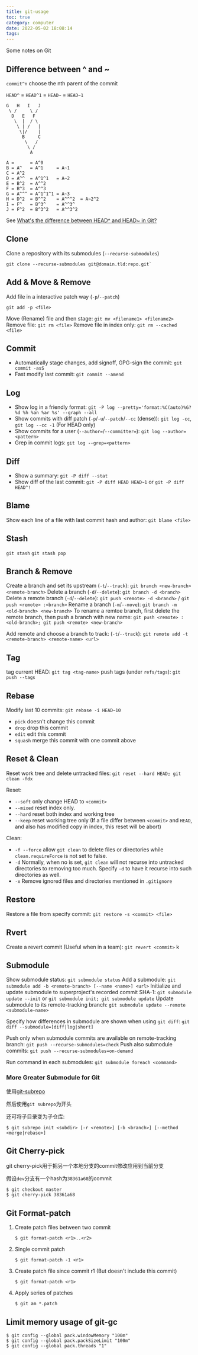 ```yaml
---
title: git-usage
toc: true
category: computer
date: 2022-05-02 18:08:14
tags:
---
```


Some notes on Git

<!-- more -->

## Difference between ^ and ~

`commit^n` choose the nth parent of the commit

`HEAD^` = `HEAD^1` = `HEAD~` = `HEAD~1`

```plaintext
G   H   I   J
 \ /     \ /
  D   E   F
   \  |  / \
    \ | /   |
     \|/    |
      B     C
       \   /
        \ /
         A

A =      = A^0
B = A^   = A^1     = A~1
C = A^2
D = A^^  = A^1^1   = A~2
E = B^2  = A^^2
F = B^3  = A^^3
G = A^^^ = A^1^1^1 = A~3
H = D^2  = B^^2    = A^^^2  = A~2^2
I = F^   = B^3^    = A^^3^
J = F^2  = B^3^2   = A^^3^2
```

See [What's the difference between HEAD^ and HEAD~ in Git?](https://stackoverflow.com/a/2222920)

## Clone 

Clone a repository with its submodules (`--recurse-submodules`)
```console
git clone --recurse-submodules git@domain.tld:repo.git`
```

## Add & Move & Remove

Add file in a interactive patch way (`-p`/`--patch`)
```console
git add -p <file>
```

Move (Rename) file and then stage: `git mv <filename1> <filename2>`
Remove file: `git rm <file>`
Remove file in index only: `git rm --cached <file>`

## Commit

- Automatically stage changes, add signoff, GPG-sign the commit: `git commit -asS`
- Fast modify last commit: `git commit --amend`

## Log

- Show log in a friendly format: `git -P log --pretty='format:%C(auto)%G?%d %h %an %ar %s' --graph --all`
- Show commits with diff patch (`-p`/`-u`/`--patch`/`--cc` (dense)): `git log -cc`, `git log --cc -1` (For HEAD only)
- Show commits for a user (`--author=`/`--committer=`): `git log --author=<pattern>`
- Grep in commit logs: `git log --grep=<pattern>`

## Diff

- Show a summary: `git -P diff --stat`
- Show diff of the last commit: `git -P diff HEAD HEAD~1` or `git -P diff HEAD^!`

## Blame

Show each line of a file with last commit hash and author: `git blame <file>`

## Stash

`git stash`
`git stash pop`

## Branch & Remove

Create a branch and set its upstream (`-t`/`--track`): `git branch <new-branch> <remote-branch>`
Delete a branch (`-d`/`--delete`): `git branch -d <branch>`
Delete a remote branch (`-d`/`--delete`): `git push <remote> -d <branch>` / `git push <remote> :<branch>`
Rename a branch (`-m`/`--move`): `git branch -m <old-branch> <new-branch>`
To rename a remtoe branch, first delete the remote branch, then push a branch with new name: `git push <remote> :<old-branch>; git push <remote> <new-branch>`

Add remote and choose a branch to track: (`-t`/`--track`): `git remote add -t <remote-branch> <remote-name> <url>`

## Tag

tag current HEAD: `git tag <tag-name>`
push tags (under `refs/tags`): `git push --tags`

## Rebase

Modify last 10 commits: `git rebase -i HEAD~10`

- `pick` doesn't change this commit
- `drop` drop this commit
- `edit` edit this commit
- `squash` merge this commit with one commit above

## Reset & Clean

Reset work tree and delete untracked files: `git reset --hard HEAD; git clean -fdx`

Reset:
- `--soft` only change HEAD to `<commit>`
- `--mixed` reset index only.
- `--hard` reset both index and working tree
- `--keep` reset working tree only (If a file differ between `<commit>` and `HEAD`, and also has modified copy in index, this reset will be abort)

Clean:
- `-f --force` allow `git clean` to delete files or directories while `clean.requireForce` is not set to false.
- `-d` Normally, when no <path> is set, `git clean` will not recurse into untracked directories to removing too much. Specify `-d` to have it recurse into such directories as well.
- `-x` Remove ignored files and directories mentioned in `.gitignore`

## Restore

Restore a file from specify commit: `git restore -s <commit> <file>`

## Rvert

Create a revert commit (Useful when in a team): `git revert <commit>`
                                                         k
## Submodule

Show submodule status: `git submodule status`
Add a submodule: `git submodule add -b <remote-branch> [--name <name>] <url>`
Initialize and update submodule to superproject's recorded commit SHA-1: `git submodule update --init` or `git submodule init; git submodule update`
Update submodule to its remote-tracking branch: `git submodule update --remote <submodule-name>`

Specify how differences in submodule are shown when using `git diff`: `git diff --submodule=[diff|log|short]`

Push only when submodule commits are available on remote-tracking branch: `git push --recurse-submodules=check`
Push also submodule commits: `git push --recurse-submodules=on-demand`

Run command in each submodules: `git submodule foreach <command>`

### More Greater Submodule for Git

使用[git-subrepo](https://github.com/ingydotnet/git-subrepo)

然后使用`git subrepo`为开头

还可将子目录变为子仓库:

```console
$ git subrepo init <subdir> [-r <remote>] [-b <branch>] [--method <merge|rebase>]
```


## Git Cherry-pick

git cherry-pick用于把另一个本地分支的commit修改应用到当前分支

假设`dev`分支有一个hash为`38361a68`的commit
```
$ git checkout master
$ git cherry-pick 38361a68
```

## Git Format-patch

1. Create patch files between two commit
   ```console
   $ git format-patch <r1>..<r2>
   ```
2. Single commit patch
   ```console
   $ git format-patch -1 <r1>
   ```
3. Create patch file since commit r1 (But doesn't include this commit)
   ```console
   $ git format-patch <r1>
   ```
4. Apply series of patches
   ```console
   $ git am *.patch
   ```


## Limit memory usage of git-gc

```console
$ git config --global pack.windowMemory "100m"
$ git config --global pack.packSizeLimit "100m"
$ git config --global pack.threads "1"
```

